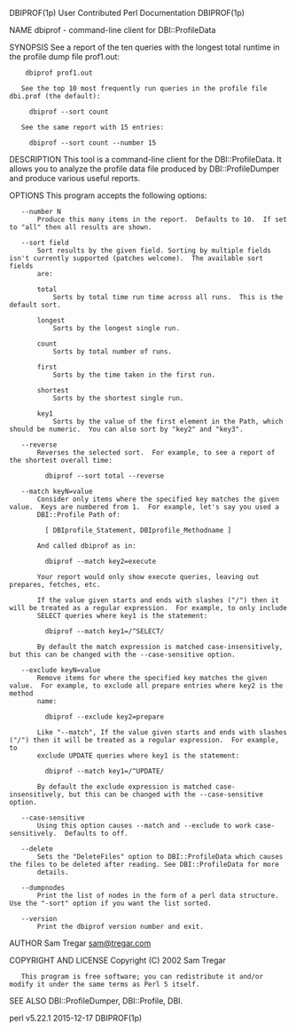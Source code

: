 DBIPROF(1p)                                             User Contributed Perl Documentation                                            DBIPROF(1p)

NAME
       dbiprof - command-line client for DBI::ProfileData

SYNOPSIS
       See a report of the ten queries with the longest total runtime in the profile dump file prof1.out:

        dbiprof prof1.out

       See the top 10 most frequently run queries in the profile file dbi.prof (the default):

         dbiprof --sort count

       See the same report with 15 entries:

         dbiprof --sort count --number 15

DESCRIPTION
       This tool is a command-line client for the DBI::ProfileData.  It allows you to analyze the profile data file produced by DBI::ProfileDumper
       and produce various useful reports.

OPTIONS
       This program accepts the following options:

       --number N
           Produce this many items in the report.  Defaults to 10.  If set to "all" then all results are shown.

       --sort field
           Sort results by the given field. Sorting by multiple fields isn't currently supported (patches welcome).  The available sort fields
           are:

           total
               Sorts by total time run time across all runs.  This is the default sort.

           longest
               Sorts by the longest single run.

           count
               Sorts by total number of runs.

           first
               Sorts by the time taken in the first run.

           shortest
               Sorts by the shortest single run.

           key1
               Sorts by the value of the first element in the Path, which should be numeric.  You can also sort by "key2" and "key3".

       --reverse
           Reverses the selected sort.  For example, to see a report of the shortest overall time:

             dbiprof --sort total --reverse

       --match keyN=value
           Consider only items where the specified key matches the given value.  Keys are numbered from 1.  For example, let's say you used a
           DBI::Profile Path of:

             [ DBIprofile_Statement, DBIprofile_Methodname ]

           And called dbiprof as in:

             dbiprof --match key2=execute

           Your report would only show execute queries, leaving out prepares, fetches, etc.

           If the value given starts and ends with slashes ("/") then it will be treated as a regular expression.  For example, to only include
           SELECT queries where key1 is the statement:

             dbiprof --match key1=/^SELECT/

           By default the match expression is matched case-insensitively, but this can be changed with the --case-sensitive option.

       --exclude keyN=value
           Remove items for where the specified key matches the given value.  For example, to exclude all prepare entries where key2 is the method
           name:

             dbiprof --exclude key2=prepare

           Like "--match", If the value given starts and ends with slashes ("/") then it will be treated as a regular expression.  For example, to
           exclude UPDATE queries where key1 is the statement:

             dbiprof --match key1=/^UPDATE/

           By default the exclude expression is matched case-insensitively, but this can be changed with the --case-sensitive option.

       --case-sensitive
           Using this option causes --match and --exclude to work case-sensitively.  Defaults to off.

       --delete
           Sets the "DeleteFiles" option to DBI::ProfileData which causes the files to be deleted after reading. See DBI::ProfileData for more
           details.

       --dumpnodes
           Print the list of nodes in the form of a perl data structure.  Use the "-sort" option if you want the list sorted.

       --version
           Print the dbiprof version number and exit.

AUTHOR
       Sam Tregar <sam@tregar.com>

COPYRIGHT AND LICENSE
       Copyright (C) 2002 Sam Tregar

       This program is free software; you can redistribute it and/or modify it under the same terms as Perl 5 itself.

SEE ALSO
       DBI::ProfileDumper, DBI::Profile, DBI.

perl v5.22.1                                                        2015-12-17                                                         DBIPROF(1p)
